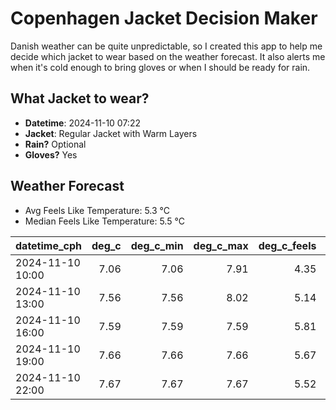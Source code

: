 
# Copenhagen Jacket Decision Maker

Danish weather can be quite unpredictable, so I created this app to help me decide which jacket to wear based on the weather forecast. 
It also alerts me when it's cold enough to bring gloves or when I should be ready for rain.

## What Jacket to wear?

- **Datetime**: 2024-11-10 07:22
- **Jacket**: Regular Jacket with Warm Layers
- **Rain?** Optional
- **Gloves?** Yes

## Weather Forecast
- Avg Feels Like Temperature: 5.3 °C
- Median Feels Like Temperature: 5.5 °C

| datetime_cph     |   deg_c |   deg_c_min |   deg_c_max |   deg_c_feels | weather   | wind   | rain   |
|:-----------------|--------:|------------:|------------:|--------------:|:----------|:-------|:-------|
| 2024-11-10 10:00 |    7.06 |        7.06 |        7.91 |          4.35 | Clouds    | Low    | None   |
| 2024-11-10 13:00 |    7.56 |        7.56 |        8.02 |          5.14 | Clouds    | Low    | None   |
| 2024-11-10 16:00 |    7.59 |        7.59 |        7.59 |          5.81 | Clear     | Low    | None   |
| 2024-11-10 19:00 |    7.66 |        7.66 |        7.66 |          5.67 | Clouds    | Low    | None   |
| 2024-11-10 22:00 |    7.67 |        7.67 |        7.67 |          5.52 | Rain      | Low    | Low    |
        